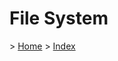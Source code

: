 
<h1>File System</h1>

<p>> <a href="../../../README.md">Home</a> > <a href="./index.md">Index</a></p>

</br>

